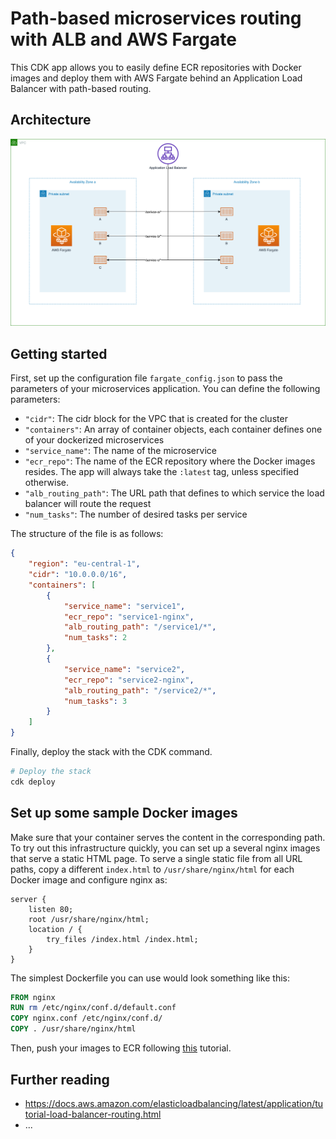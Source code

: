 
# Path-based microservices routing with ALB and AWS Fargate

This CDK app allows you to easily define ECR repositories with Docker images and deploy them with AWS Fargate behind an Application Load Balancer with path-based routing.

## Architecture

![architecture](images/cdk-fargate-architecture.png)

## Getting started

First, set up the configuration file `fargate_config.json` to pass the parameters of your microservices application. You can define the following parameters:

* `"cidr"`: The cidr block for the VPC that is created for the cluster
* `"containers"`: An array of container objects, each container defines one of your dockerized microservices
* `"service_name"`: The name of the microservice
* `"ecr_repo"`: The name of the ECR repository where the Docker images resides. The app will always take the `:latest` tag, unless specified otherwise.
* `"alb_routing_path"`: The URL path that defines to which service the load balancer will route the request
* `"num_tasks"`: The number of desired tasks per service


The structure of the file is as follows:
```json
{
    "region": "eu-central-1",
    "cidr": "10.0.0.0/16",
    "containers": [
        {
            "service_name": "service1",
            "ecr_repo": "service1-nginx",
            "alb_routing_path": "/service1/*",
            "num_tasks": 2
        },
        {
            "service_name": "service2",
            "ecr_repo": "service2-nginx",
            "alb_routing_path": "/service2/*",
            "num_tasks": 3
        }
    ]
}
```

Finally, deploy the stack with the CDK command.
```bash
# Deploy the stack
cdk deploy
```

## Set up some sample Docker images
Make sure that your container serves the content in the corresponding path. To try out this infrastructure quickly, you can set up a several nginx images that serve a static HTML page. To serve a single static file from all URL paths, copy a different `index.html` to `/usr/share/nginx/html` for each Docker image and configure nginx as:
```nginx
server {
    listen 80;
    root /usr/share/nginx/html;
    location / {
        try_files /index.html /index.html;
    }
}
```

The simplest Dockerfile you can use would look something like this:
```Dockerfile
FROM nginx
RUN rm /etc/nginx/conf.d/default.conf
COPY nginx.conf /etc/nginx/conf.d/
COPY . /usr/share/nginx/html
```

Then, push your images to ECR following [this](https://docs.aws.amazon.com/AmazonECR/latest/userguide/docker-push-ecr-image.html) tutorial.

## Further reading
* https://docs.aws.amazon.com/elasticloadbalancing/latest/application/tutorial-load-balancer-routing.html
* ...

